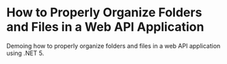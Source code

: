# How to Properly Organize Folders and Files in a Web API Application
Demoing how to properly organize folders and files in a web API application using .NET 5.
